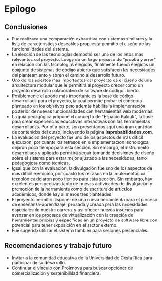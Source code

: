 # Epílogo

## Conclusiones

- Fue realizada una comparación exhaustiva con sistemas similares y la lista de características deseables propuesta permitió el diseño de las funcionalidades del sistema.
- La elección de las tecnologías demostró ser uno de los retos más relevantes del proyecto. Luego de un largo proceso de "prueba y error" en relación con las tecnologías elegidas, finalmente fueron elegidos un conjunto de sistemas de código abierto que satisfacen las necesidades del planteamiento y abren el camino al desarrollo futuro.
- Uno de los aciertos más importantes del proyecto es el diseño de una arquitectura modular que le permitirá al proyecto crecer como un proyecto desarrollo colaborativo de software de código abierto.
- Posiblemente el aporte más importante es la base de código desarrollada para el proyecto, la cual permite probar el concepto planteado en los objetivos pero además habilita la implementación posterior de nuevas funcionalidades con herramientas web modernas.
- La guía pedagógica propone el concepto de "Espacio Kalouk", la base para crear experiencias educativas interactivas con las herramientas desarrolladas. Por otra parte, son presentados aquí una gran cantidad de contenidos del curso, incluyendo la página **improbabilidades.com**.
- La evaluación del proyecto fue uno de los aspectos de más difícil ejecución, por cuanto los retrasos en la implementación tecnológica dejaron poco tiempo para esta sección. Sin embargo, el instrumento desarrollado y aplicado permitirá seguir tomando decisiones de diseño sobre el sistema para estar mejor ajustado a las necesidades, tanto pedagógicas como técnicas.
- Igual que con la evaluación, la divulgación fue uno de los aspectos de más difícil ejecución, por cuanto los retrasos en la implementación tecnológica dejaron poco tiempo para esta sección. Sin embargo, hay excelentes perspectivas tanto de nuevas actividades de divulgación y promoción de la herramienta como de escritura de artículos académicos, donde hay al menos tres planteados.
- El proyecto permitió disponer de una nueva herramienta para el proceso de enseñanza-aprendizaje, pensada y creada para las necesidades especiales de nuestra carrera, y así ofrecer nuevos insumos para avanzar en los procesos de virtualización con la creación de herramientas propias y específicas en un proyecto de software libre con potencial para tener exposición en el sector externo.
- Fue sugerido utilizar el sistema también para sesiones presenciales.

## Recomendaciones y trabajo futuro

- Invitar a la comunidad educativa de la Universidad de Costa Rica para participar de su desarrollo.
- Continuar el vínculo con ProInnova para buscar opciones de comercialización y sostenibilidad financiera.
